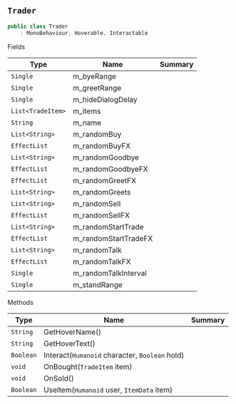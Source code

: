 ## `Trader`

```csharp
public class Trader
    : MonoBehaviour, Hoverable, Interactable

```

Fields

| Type | Name | Summary | 
| --- | --- | --- | 
| `Single` | m_byeRange |  | 
| `Single` | m_greetRange |  | 
| `Single` | m_hideDialogDelay |  | 
| `List<TradeItem>` | m_items |  | 
| `String` | m_name |  | 
| `List<String>` | m_randomBuy |  | 
| `EffectList` | m_randomBuyFX |  | 
| `List<String>` | m_randomGoodbye |  | 
| `EffectList` | m_randomGoodbyeFX |  | 
| `EffectList` | m_randomGreetFX |  | 
| `List<String>` | m_randomGreets |  | 
| `List<String>` | m_randomSell |  | 
| `EffectList` | m_randomSellFX |  | 
| `List<String>` | m_randomStartTrade |  | 
| `EffectList` | m_randomStartTradeFX |  | 
| `List<String>` | m_randomTalk |  | 
| `EffectList` | m_randomTalkFX |  | 
| `Single` | m_randomTalkInterval |  | 
| `Single` | m_standRange |  | 


Methods

| Type | Name | Summary | 
| --- | --- | --- | 
| `String` | GetHoverName() |  | 
| `String` | GetHoverText() |  | 
| `Boolean` | Interact(`Humanoid` character, `Boolean` hold) |  | 
| `void` | OnBought(`TradeItem` item) |  | 
| `void` | OnSold() |  | 
| `Boolean` | UseItem(`Humanoid` user, `ItemData` item) |  | 


